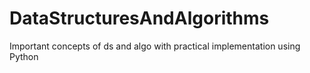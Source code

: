 # DataStructuresAndAlgorithms
Important concepts of ds and algo with practical implementation using Python
